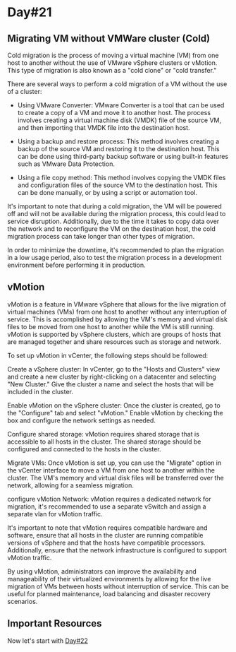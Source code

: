 # Day#21

## Migrating VM without VMWare cluster (Cold)

Cold migration is the process of moving a virtual machine (VM) from one host to another without the use of VMware vSphere clusters or vMotion. This type of migration is also known as a "cold clone" or "cold transfer."

There are several ways to perform a cold migration of a VM without the use of a cluster:

+ Using VMware Converter: VMware Converter is a tool that can be used to create a copy of a VM and move it to another host. The process involves creating a virtual machine disk (VMDK) file of the source VM, and then importing that VMDK file into the destination host.

+ Using a backup and restore process: This method involves creating a backup of the source VM and restoring it to the destination host. This can be done using third-party backup software or using built-in features such as VMware Data Protection.

+ Using a file copy method: This method involves copying the VMDK files and configuration files of the source VM to the destination host. This can be done manually, or by using a script or automation tool.

It's important to note that during a cold migration, the VM will be powered off and will not be available during the migration process, this could lead to service disruption. Additionally, due to the time it takes to copy data over the network and to reconfigure the VM on the destination host, the cold migration process can take longer than other types of migration.

In order to minimize the downtime, it's recommended to plan the migration in a low usage period, also to test the migration process in a development environment before performing it in production.


## vMotion

vMotion is a feature in VMware vSphere that allows for the live migration of virtual machines (VMs) from one host to another without any interruption of service. This is accomplished by allowing the VM's memory and virtual disk files to be moved from one host to another while the VM is still running. vMotion is supported by vSphere clusters, which are groups of hosts that are managed together and share resources such as storage and network.

To set up vMotion in vCenter, the following steps should be followed:

Create a vSphere cluster: In vCenter, go to the "Hosts and Clusters" view and create a new cluster by right-clicking on a datacenter and selecting "New Cluster." Give the cluster a name and select the hosts that will be included in the cluster.

Enable vMotion on the vSphere cluster: Once the cluster is created, go to the "Configure" tab and select "vMotion." Enable vMotion by checking the box and configure the network settings as needed.

Configure shared storage: vMotion requires shared storage that is accessible to all hosts in the cluster. The shared storage should be configured and connected to the hosts in the cluster.

Migrate VMs: Once vMotion is set up, you can use the "Migrate" option in the vCenter interface to move a VM from one host to another within the cluster. The VM's memory and virtual disk files will be transferred over the network, allowing for a seamless migration.

configure vMotion Network: vMotion requires a dedicated network for migration, it's recommended to use a separate vSwitch and assign a separate vlan for vMotion traffic.

It's important to note that vMotion requires compatible hardware and software, ensure that all hosts in the cluster are running compatible versions of vSphere and that the hosts have compatible processors. Additionally, ensure that the network infrastructure is configured to support vMotion traffic.

By using vMotion, administrators can improve the availability and manageability of their virtualized environments by allowing for the live migration of VMs between hosts without interruption of service. This can be useful for planned maintenance, load balancing and disaster recovery scenarios.

## Important Resources

Now let's start with [Day#22](Day%4022.md)
